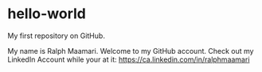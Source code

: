 # hello-world
My first repository on GitHub.

My name is Ralph Maamari. Welcome to my GitHub account.
Check out my LinkedIn Account while your at it: https://ca.linkedin.com/in/ralphmaamari
